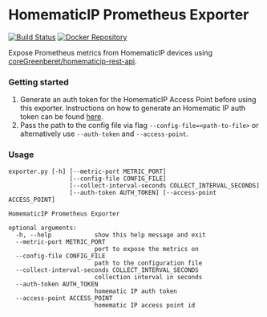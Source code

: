HomematicIP Prometheus Exporter
===============================

[![Build Status](https://travis-ci.org/auhlig/homematicip-exporter.svg?branch=master)](https://travis-ci.org/auhlig/homematicip-exporter)
[![Docker Repository](https://img.shields.io/docker/pulls/auhlig/homematicip-exporter.svg?maxAge=604800)](https://hub.docker.com/r/auhlig/homematicip-exporter/)


Expose Prometheus metrics from HomematicIP devices using [coreGreenberet/homematicip-rest-api](https://github.com/coreGreenberet/homematicip-rest-api). 

### Getting started

1. Generate an auth token for the HomematicIP Access Point before using this exporter. Instructions on how to generate an Homematic IP auth token can be found [here](https://github.com/coreGreenberet/homematicip-rest-api#usage).
2. Pass the path to the config file via flag `--config-file=<path-to-file>` or alternatively use `--auth-token` and `--access-point`.

### Usage

```
exporter.py [-h] [--metric-port METRIC_PORT]
                 [--config-file CONFIG_FILE]
                 [--collect-interval-seconds COLLECT_INTERVAL_SECONDS]
                 [--auth-token AUTH_TOKEN] [--access-point ACCESS_POINT]

HomematicIP Prometheus Exporter

optional arguments:
  -h, --help            show this help message and exit
  --metric-port METRIC_PORT
                        port to expose the metrics on
  --config-file CONFIG_FILE
                        path to the configuration file
  --collect-interval-seconds COLLECT_INTERVAL_SECONDS
                        collection interval in seconds
  --auth-token AUTH_TOKEN
                        homematic IP auth token
  --access-point ACCESS_POINT
                        homematic IP access point id
```
